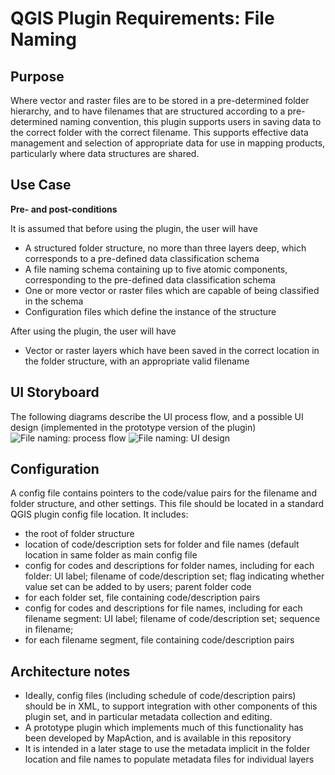 # QGIS Plugin Requirements: File Naming #
## Purpose ##
Where vector and raster files are to be stored in a pre-determined folder hierarchy, and to have filenames that are structured according to a pre-determined naming convention, this plugin supports users in saving data to the correct folder with the correct filename. This supports effective data management and selection of appropriate data for use in mapping products, particularly where data structures are shared.

## Use Case ##
**Pre- and post-conditions**

It is assumed that before using the plugin, the user will have

- A structured folder structure, no more than three layers deep, which corresponds to a pre-defined data classification schema
- A file naming schema containing up to five atomic components, corresponding to the pre-defined data classification schema
- One or more vector or raster files which are capable of being classified in the schema
- Configuration files which define the instance of the structure

After using the plugin, the user will have

- Vector or raster layers which have been saved in the correct location in the folder structure, with an appropriate valid filename

## UI Storyboard ##

The following diagrams describe the UI process flow, and a possible UI design (implemented in the prototype version of the plugin)
![File naming: process flow](https://github.com/mapaction/RAMP-QGIS/blob/master/file_naming_flow.png)
![File naming: UI design](https://github.com/mapaction/RAMP-QGIS/blob/master/file_naming_ui.png)

## Configuration ##

A config file contains pointers to the code/value pairs for the filename and folder structure, and other settings. This file should be located in a standard QGIS plugin config file location. It includes:

- the root of folder structure
- location of code/description sets for folder and file names (default location in same folder as main config file
- config for codes and descriptions for folder names, including for each folder: UI label; filename of code/description set; flag indicating whether value set can be added to by users; parent folder code
- for each folder set, file containing code/description pairs
- config for codes and descriptions for file names, including for each filename segment: UI label; filename of code/description set; sequence in filename;  
- for each filename segment, file containing code/description pairs

## Architecture notes ##

- Ideally, config files (including schedule of code/description pairs) should be in XML, to support integration with other components of this plugin set, and in particular metadata collection and editing.
- A prototype plugin which implements much of this functionality has been developed by MapAction, and is available in this repository
- It is intended in a later stage to use the metadata implicit in the folder location and file names to populate metadata files for individual layers 
